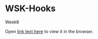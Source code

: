 # WSK-Hooks
Week6

Open [link text here](https://users.metropolia.fi/~jafarj/wsk/wsk-hooks/) to view it in the browser.
